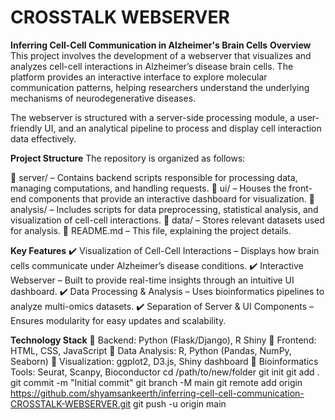 # CROSSTALK WEBSERVER

**Inferring Cell-Cell Communication in Alzheimer's Brain Cells**
**Overview**
This project involves the development of a webserver that visualizes and analyzes cell-cell interactions in Alzheimer’s disease brain cells. The platform provides an interactive interface to explore molecular communication patterns, helping researchers understand the underlying mechanisms of neurodegenerative diseases.

The webserver is structured with a server-side processing module, a user-friendly UI, and an analytical pipeline to process and display cell interaction data effectively.

**Project Structure**
The repository is organized as follows:

📂 server/ – Contains backend scripts responsible for processing data, managing computations, and handling requests.
📂 ui/ – Houses the front-end components that provide an interactive dashboard for visualization.
📂 analysis/ – Includes scripts for data preprocessing, statistical analysis, and visualization of cell-cell interactions.
📂 data/ – Stores relevant datasets used for analysis.
📄 README.md – This file, explaining the project details.

**Key Features**
✔️ Visualization of Cell-Cell Interactions – Displays how brain cells communicate under Alzheimer’s disease conditions.
✔️ Interactive Webserver – Built to provide real-time insights through an intuitive UI dashboard.
✔️ Data Processing & Analysis – Uses bioinformatics pipelines to analyze multi-omics datasets.
✔️ Separation of Server & UI Components – Ensures modularity for easy updates and scalability.

**Technology Stack**
🔹 Backend: Python (Flask/Django), R Shiny
🔹 Frontend: HTML, CSS, JavaScript
🔹 Data Analysis: R, Python (Pandas, NumPy, Seaborn)
🔹 Visualization: ggplot2, D3.js, Shiny dashboard
🔹 Bioinformatics Tools: Seurat, Scanpy, Bioconductor
cd /path/to/new/folder
git init
git add .
git commit -m "Initial commit"
git branch -M main
git remote add origin https://github.com/shyamsankeerth/inferring-cell-cell-communication-CROSSTALK-WEBSERVER.git
git push -u origin main

